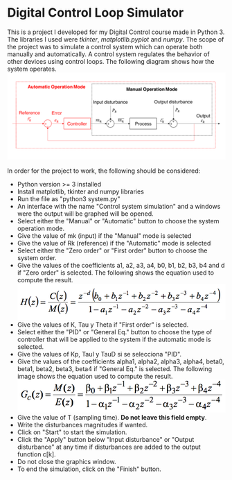 # Digital Control Loop Simulator

This is a project I developed for my Digital Control course made in Python 3. The libraries I used were *tkinter*, *matplotlib.pyplot* and *numpy*. 
The scope of the project was to simulate a control system which can operate both manually and automatically. A control system regulates the behavior of other devices using control loops. The following diagram shows how the system operates.
![System Diagram](/images/SystemDiagram.png)

In order for the project to work, the following should be considered:
* Python version >= 3 installed 
* Install matplotlib, tkinter and numpy libraries
* Run the file as "python3 system.py"
* An interface with the name "Control system simulation" and a windows were the output will be graphed will be opened. 
* Select either the "Manual" or "Automatic" button to choose the system operation mode. 
* Give the value of mk (input) if the "Manual" mode is selected
* Give the value of Rk (reference) if the "Automatic" mode is selected
* Select either the "Zero order" or "First order" button to choose the system order.
* Give the values of the coefficients a1, a2, a3, a4, b0, b1, b2, b3, b4 and d if "Zero order" is selected. The following shows the equation used to compute the result.
![Zero Order Equation](/images/ZOH.png)
* Give the values of K, Tau y Theta if "First order" is selected.
* Select either the "PID" or "General Eq." button to choose the type of controller that will be applied to the system if the automatic mode is selected. 
* Give the values of Kp, TauI y TauD si se selecciona "PID". 
* Give the values of the coefficients alpha1, alpha2, alpha3, alpha4, beta0, beta1, beta2, beta3, beta4 if "General Eq." is selected. The following image shows the equation used to compute the result.
![General Equation](/images/GeneralEquation.png)
* Give the value of T (sampling time). **Do not leave this field empty**.
* Write the disturbances magnitudes if wanted.
* Click on "Start" to start the simulation.
* Click the "Apply" button below "Input disturbance" or "Output disturbance" at any time if disturbances are added to the output function c[k]. 
* Do not close the graphics window. 
* To end the simulation, click on the "Finish" button. 

